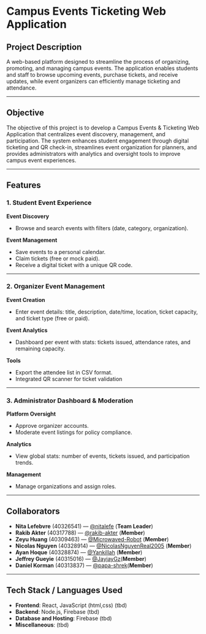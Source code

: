 # Campus Events Ticketing Web Application

## Project Description
A web-based platform designed to streamline the process of organizing, promoting, and managing campus events. The application enables students and staff to browse upcoming events, purchase tickets, and receive updates, while event organizers can efficiently manage ticketing and attendance.

---

## Objective
The objective of this project is to develop a Campus Events & Ticketing Web Application that centralizes event discovery, management, and participation. The system enhances student engagement through digital ticketing and QR check-in, streamlines event organization for planners, and provides administrators with analytics and oversight tools to improve campus event experiences.

---

## Features

### 1. Student Event Experience
**Event Discovery**
- Browse and search events with filters (date, category, organization).

**Event Management**
- Save events to a personal calendar.
- Claim tickets (free or mock paid).
- Receive a digital ticket with a unique QR code.

---

### 2. Organizer Event Management
**Event Creation**
- Enter event details: title, description, date/time, location, ticket capacity, and ticket type (free or paid).

**Event Analytics**
- Dashboard per event with stats: tickets issued, attendance rates, and remaining capacity.

**Tools**
- Export the attendee list in CSV format.
- Integrated QR scanner for ticket validation 
---

### 3. Administrator Dashboard & Moderation
**Platform Oversight**
- Approve organizer accounts.
- Moderate event listings for policy compliance.

**Analytics**
- View global stats: number of events, tickets issued, and participation trends.

**Management**
- Manage organizations and assign roles.

---

## Collaborators
- **Nita Lefebvre** (40326541) — [@nitalefe](https://github.com/nitalefe) (**Team Leader**)
- **Rakib Akter** (40317788) — [@rakib-akter](https://github.com/rakib-akter) (**Member**)
- **Zeyu Huang** (40309463) — [@Microwaved-Robot](https://github.com/Microwaved-Robot) (**Member**)
- **Nicolas Nguyen** (40328914) — [@NicolasNguyenReal2005](https://github.com/NicolasNguyenReal2005) (**Member**)
- **Ayan Hoque** (40328874) — [@Yankillah](https://github.com/YanKillah) (**Member**)
- **Jeffrey Gueyie** (40315016) — [@JayjayGz](https://github.com/JayjayGz)(**Member**)
- **Daniel Korman** (40313837) — [@papa-shrek](https://github.com/papa-shrek)(**Member**)

---

## Tech Stack / Languages Used
- **Frontend**: React, JavaScript (html,css) (tbd)
- **Backend**: Node.js, Firebase (tbd)
- **Database and Hosting**: Firebase (tbd)
- **Miscellaneous**:  (tbd)
